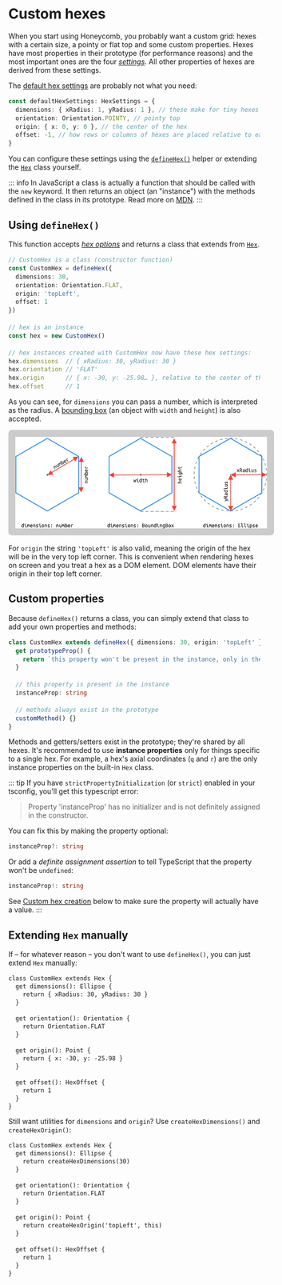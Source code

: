 # Custom hexes

When you start using Honeycomb, you probably want a custom grid: hexes with a certain size, a pointy or flat top and some custom properties. Hexes have most properties in their prototype (for performance reasons) and the most important ones are the four *[settings](/api/interfaces/HexSettings)*. All other properties of hexes are derived from these settings.

The [default hex settings](/api/#defaultHexSettings) are probably not what you need:

```typescript
const defaultHexSettings: HexSettings = {
  dimensions: { xRadius: 1, yRadius: 1 }, // these make for tiny hexes
  orientation: Orientation.POINTY, // pointy top
  origin: { x: 0, y: 0 }, // the center of the hex
  offset: -1, // how rows or columns of hexes are placed relative to each other
}
```

You can configure these settings using the [`defineHex()`](/api/#defineHex) helper or extending the [`Hex`](/api/classes/Hex) class yourself.

::: info
In JavaScript a class is actually a function that should be called with the `new` keyword. It then returns an object (an "instance") with the methods defined in the class in its prototype. Read more on [MDN](https://developer.mozilla.org/en-US/docs/Web/JavaScript/Inheritance_and_the_prototype_chain).
:::

## Using `defineHex()`

This function accepts [*hex options*](/api/interfaces/HexOptions) and returns a class that extends from [`Hex`](/api/classes/Hex).

```typescript
// CustomHex is a class (constructor function)
const CustomHex = defineHex({
  dimensions: 30,
  orientation: Orientation.FLAT,
  origin: 'topLeft',
  offset: 1
})

// hex is an instance
const hex = new CustomHex()

// hex instances created with CustomHex now have these hex settings:
hex.dimensions  // { xRadius: 30, yRadius: 30 }
hex.orientation // 'FLAT'
hex.origin      // { x: -30, y: -25.98… }, relative to the center of the hex
hex.offset      // 1
```

As you can see, for `dimensions` you can pass a number, which is interpreted as the radius. A [bounding box](/api/interfaces/BoundingBox) (an object with `width` and `height`) is also accepted.

<img src="../hex-dimensions.webp" alt="Hex dimensions" style="background-color: #ccc; padding: 1em; border-radius: 0.5em">

For `origin` the string `'topLeft'` is also valid, meaning the origin of the hex will be in the very top left corner. This is convenient when rendering hexes on screen and you treat a hex as a DOM element. DOM elements have their origin in their top left corner.

## Custom properties

Because `defineHex()` returns a class, you can simply extend that class to add your own properties and methods:

```typescript
class CustomHex extends defineHex({ dimensions: 30, origin: 'topLeft' }) {
  get prototypeProp() {
    return `this property won't be present in the instance, only in the prototype`
  }

  // this property is present in the instance
  instanceProp: string

  // methods always exist in the prototype
  customMethod() {}
}
```

Methods and getters/setters exist in the prototype; they're shared by all hexes. It's recommended to use **instance properties** only for things specific to a single hex. For example, a hex's axial coordinates (`q` and `r`) are the only instance properties on the built-in `Hex` class.

::: tip
If you have `strictPropertyInitialization` (or `strict`) enabled in your tsconfig, you'll get this typescript error:

> Property 'instanceProp' has no initializer and is not definitely assigned in the constructor.

You can fix this by making the property optional:
```typescript
instanceProp?: string
```
Or add a *definite assignment assertion* to tell TypeScript that the property won't be `undefined`:
```typescript
instanceProp!: string
```
See [Custom hex creation](#custom-hex-creation) below to make sure the property will actually have a value.
:::

## Extending `Hex` manually

If – for whatever reason – you don't want to use `defineHex()`, you can just extend `Hex` manually:

```typescript{1}
class CustomHex extends Hex {
  get dimensions(): Ellipse {
    return { xRadius: 30, yRadius: 30 }
  }

  get orientation(): Orientation {
    return Orientation.FLAT
  }

  get origin(): Point {
    return { x: -30, y: -25.98 }
  }

  get offset(): HexOffset {
    return 1
  }
}
```

Still want utilities for `dimensions` and `origin`? Use `createHexDimensions()` and `createHexOrigin()`:

```typescript{3,11}
class CustomHex extends Hex {
  get dimensions(): Ellipse {
    return createHexDimensions(30)
  }

  get orientation(): Orientation {
    return Orientation.FLAT
  }

  get origin(): Point {
    return createHexOrigin('topLeft', this)
  }

  get offset(): HexOffset {
    return 1
  }
}
```
